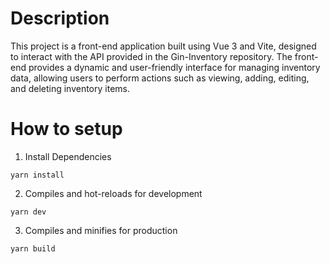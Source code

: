 # Description
This project is a front-end application built using Vue 3 and Vite, designed to interact with the API provided in the Gin-Inventory repository. The front-end provides a dynamic and user-friendly interface for managing inventory data, allowing users to perform actions such as viewing, adding, editing, and deleting inventory items.

# How to setup
1. Install Dependencies
```
yarn install
```

2. Compiles and hot-reloads for development
```
yarn dev
```

3. Compiles and minifies for production
```
yarn build
```
